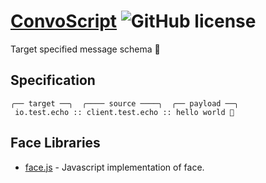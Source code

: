 # [ConvoScript](https://iamheshan.github.io/convoscript-spec/) ![GitHub license](https://img.shields.io/badge/license-MIT-blue.svg)

Target specified message schema 🎯

## Specification

    ╭── target ──╮  ╭──── source ────╮  ╭── payload ──╮
     io.test.echo :: client.test.echo :: hello world 👋

## Face Libraries
* [face.js](https://github.com/iamheshan/face.js) - Javascript implementation of face.
